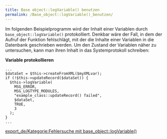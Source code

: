 ```yaml
---
title: Base object::logVariable() benutzen
permalink: /Base_object::logVariable()_benutzen/
---
```


Im folgenden Beispielprogramm wird der Inhalt einer Variablen durch `base_object::logVariable()` protokolliert. Denkbar wäre der Fall, in dem der Aufruf der Funktion fehlschlägt, mit der die Inhalte einer Variablen in die Datenbank geschrieben werden. Um den Zustand der Variablen näher zu untersuchen, kann man ihren Inhalt in das Systemprotokoll schreiben:

**Variable protokollieren**

~~~~ {.php}
...
$dataSet = $this->createFromXML($myXMLvar);
if (!$this->updateRecord($dataSet)) {
  $this->logVariable(
    MSG_ERROR,
    MSG_LOGTYPE_MODULES,
    "example_class::updateRecord() failed",
    $dataSet,
    TRUE,
    3
  );
}
...
~~~~

[export_de/Kategorie:Fehlersuche mit base_object::logVariable()](export_de/Kategorie:Fehlersuche_mit_base_object::logVariable() )